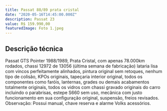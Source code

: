 ```yaml
---
title: Passat 88/89 prata cristal
date: "2020-05-16T14:45:00.000Z"
description: Passat 23
value: R$ 159.990,00
featuredImage: Foto 1.jpeg
---
```


## Descrição técnica

Passat GTS Pointer 1988/1989, Prata Cristal, com apenas 78.000km rodados, chassi 12972 de 13056 (última semana de fabricação) lataria lisa com vincos perfeitamente alinhados, pintura  original sem retoques, nenhum tipo de colisão, KPOs originais, tapeçaria interior original, todos os componentes como faróis, lanternas, grades ou demais acabamentos totalmente originais, todos os vidros com chassi gravado originais do carro incluindo o parabrisas, estepe S660 sem uso, mecânica com justo funcionamento em sua configuração original, suspensão, freios revisados.
Observação: Possui manual, chave reserva e alarme Volks acessórios.